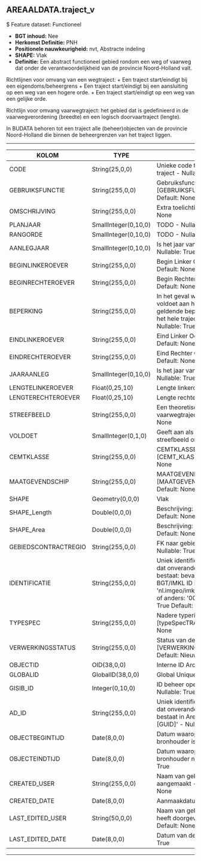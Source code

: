 ﻿## AREAALDATA.traject_v

$ Feature dataset: Functioneel


* __BGT inhoud:__ Nee
* __Herkomst Definitie:__ PNH
* __Positionele nauwkeurigheid:__ nvt, Abstracte indeling
* __SHAPE:__ Vlak
* __Definitie:__
Een abstract functioneel gebied rondom een weg of vaarweg dat onder de verantwoordelijkheid van de provincie Noord-Holland valt.

Richtlijnen voor omvang van een wegtraject:
    + Een traject start/eindigt bij een eigendoms/beheergrens
    + Een traject start/eindigt bij een aansluiting op een weg van een hogere orde.
    + Een traject start/eindigt op een weg van een gelijke orde.

Richtlijn voor omvang vaarwegtraject:
het gebied dat is gedefinieerd in de vaarwegverordening (breedte) en een
logisch doorvaartraject (lengte).

In BUDATA behoren tot een traject alle (beheer)objecten van de provincie Noord-Holland die binnen de beheergrenzen
van het traject liggen.

***

|KOLOM                               |TYPE                  |DEFINITIE|
|------                              |----                  |-----    |
|CODE                                |String(25,0,0)        |Unieke code ter identificatie van een traject  - Nullable: True Default: None|
|GEBRUIKSFUNCTIE                     |String(255,0,0)       |Gebruiksfunctie, keuzelijst [GEBRUIKSFUNCTIE] - Nullable: True Default: None|
|OMSCHRIJVING                        |String(255,0,0)       |Extra toelichting - Nullable: True Default: None|
|PLANJAAR                            |SmallInteger(0,10,0)  |TODO - Nullable: True|
|RANGORDE                            |SmallInteger(0,10,0)  |TODO - Nullable: True|
|AANLEGJAAR                          |SmallInteger(0,10,0)  |Is het jaar van aanleg van de vaarweg - Nullable: True|
|BEGINLINKEROEVER                    |String(255,0,0)       |Begin Linker Oever - Nullable: True Default: None|
|BEGINRECHTEROEVER                   |String(255,0,0)       |Begin Rechter Oever - Nullable: True Default: None|
|BEPERKING                           |String(255,0,0)       |In het geval waar een vaarwegtraject niet voldoet aan het streefbeeld moet de geldende beperkingen die gelden voor het hele traject aangegeven worden. - Nullable: True Default: None|
|EINDLINKEROEVER                     |String(255,0,0)       |Eind Linker Oever - Nullable: True Default: None|
|EINDRECHTEROEVER                    |String(255,0,0)       |Eind Rechter Oever - Nullable: True Default: None|
|JAARAANLEG                          |SmallInteger(0,10,0)  |Is het jaar van aanleg van de vaarweg - Nullable: True|
|LENGTELINKEROEVER                   |Float(0,25,10)        |Lengte linkeroever (m) - Nullable: True|
|LENGTERECHTEROEVER                  |Float(0,25,10)        |Lengte rechteroever (m) - Nullable: True|
|STREEFBEELD                         |String(255,0,0)       |Een theoretisch omschrijving van de soort vaarwegtraject  - Nullable: True Default: None|
|VOLDOET                             |SmallInteger(0,1,0)   |Geeft aan als de vaarweg voldoet aan het streefbeeld omschrijving. - Nullable: True|
|CEMTKLASSE                          |String(255,0,0)       |CEMTKLASSE object, keuzelijst [CEMT_KLASSE] - Nullable: True Default: None|
|MAATGEVENDSCHIP                     |String(255,0,0)       |MAATGEVENDSCHIP waarde, keuzelijst [MAATGEVEND_SCHIP] - Nullable: True Default: None|
|SHAPE                               |Geometry(0,0,0)       |Vlak|
|SHAPE_Length                        |Double(0,0,0)         |Beschrijving: - keuzelijst [] Nullable: True Default: None|
|SHAPE_Area                          |Double(0,0,0)         |Beschrijving: - keuzelijst [] Nullable: True Default: None|
|GEBIEDSCONTRACTREGIO                |String(255,0,0)       |FK naar gebiedscontractregio_v - Nullable: True Default: None|
|IDENTIFICATIE                       |String(255,0,0)    |Uniek identificatienummer voor het object dat onveranderlijk is zolang het object bestaat: bevat indien van toepassing BGT/IMKL ID in format 'nl.imgeo/imkl.bronhouderscode.LokaalID' of anders: '00000'.LokaalID - Nullable: True Default: None|
|TYPESPEC                            |String(255,0,0)    |Nadere typering van het object, keuzelijst [typeSpecTRA] - Nullable: True Default: None|
|VERWERKINGSSTATUS                   |String(255,0,0)    |Status van de gegevens, keuzelijst [VERWERKINGSSTATUS] - Nullable: False Default: Nieuw|
|OBJECTID                            |OID(38,0,0)        |Interne ID ArcGIS - Nullable: False|
|GLOBALID                            |GlobalID(38,0,0)   |Global Unique Identifier - Nullable: False|
|GISIB_ID                            |Integer(0,10,0)    |ID beheer openbare ruimte (GISIB) - Nullable: True|
|AD_ID                               |String(255,0,0)    |Uniek identificatienummer voor het object dat onveranderlijk is zolang het object bestaat in Areaaldata: in format 'AD.[GUID]' - Nullable: False Default: None|
|OBJECTBEGINTIJD                     |Date(8,0,0)        |Datum waarop het object bij de bronhouder is ontstaan - Nullable: True|
|OBJECTEINDTIJD                      |Date(8,0,0)        |Datum waarop het object bij de bronhouder niet meer geldig is - Nullable: True|
|CREATED_USER                        |String(255,0,0)    |Naam van gebruiker die de rij heeft aangemaakt - Nullable: True Default: None|
|CREATED_DATE                        |Date(8,0,0)        |Aanmaakdatum - Nullable: True|
|LAST_EDITED_USER                    |String(50,0,0)     |Naam van gebruiker die de laatste mutatie heeft doorgevoerd - Nullable: True Default: None|
|LAST_EDITED_DATE                    |Date(8,0,0)        |Datum van de laatste mutatie - Nullable: True|


***

